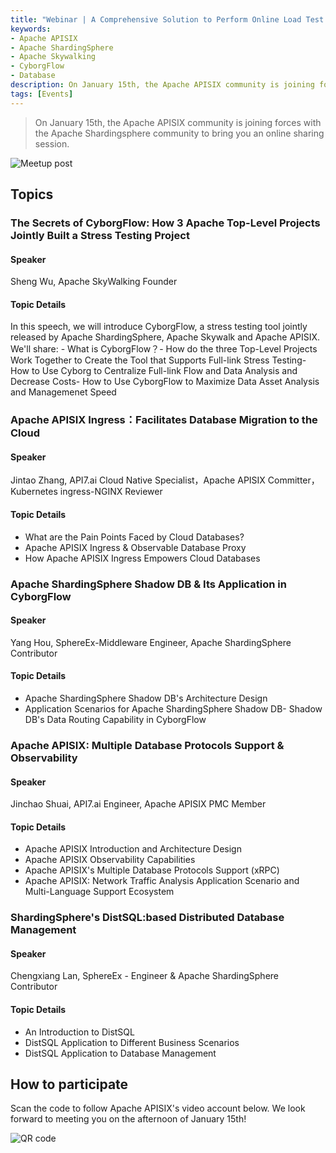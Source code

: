 ```yaml
---
title: "Webinar | A Comprehensive Solution to Perform Online Load Test on Your Distributed System: From API to Database"
keywords: 
- Apache APISIX
- Apache ShardingSphere
- Apache Skywalking
- CyborgFlow
- Database
description: On January 15th, the Apache APISIX community is joining forces with the Apache Shardingsphere community to bring you an online sharing session.
tags: [Events]
---
```


> On January 15th, the Apache APISIX community is joining forces with the Apache Shardingsphere community to bring you an online sharing session.

<!--truncate-->

![Meetup post](https://static.apiseven.com/202108/1641871137255-251807b8-594d-46bf-b252-2393ea866e48.png)

## Topics

### The Secrets of CyborgFlow: How 3 Apache Top-Level Projects Jointly Built a Stress Testing Project

#### Speaker

Sheng Wu, Apache SkyWalking Founder

#### Topic Details

In this speech, we will introduce CyborgFlow, a stress testing tool jointly released by Apache ShardingSphere, Apache Skywalk and Apache APISIX. We'll share: - What is CyborgFlow？- How do the three Top-Level Projects Work Together to Create the Tool that Supports Full-link Stress Testing- How to Use Cyborg to Centralize Full-link Flow and Data Analysis and Decrease Costs- How to Use CyborgFlow to Maximize Data Asset Analysis and Managemenet Speed

### Apache APISIX Ingress：Facilitates Database Migration to the Cloud

#### Speaker

Jintao Zhang, API7.ai Cloud Native Specialist，Apache APISIX Committer，Kubernetes ingress-NGINX Reviewer

#### Topic Details

- What are the Pain Points Faced by Cloud Databases?
- Apache APISIX Ingress & Observable Database Proxy
- How Apache APISIX Ingress Empowers Cloud Databases

### Apache ShardingSphere Shadow DB & Its Application in CyborgFlow

#### Speaker

Yang Hou, SphereEx-Middleware Engineer, Apache ShardingSphere Contributor

#### Topic Details

- Apache ShardingSphere Shadow DB's Architecture Design 
- Application Scenarios for Apache ShardingSphere Shadow DB- Shadow DB's Data Routing Capability in CyborgFlow

### Apache APISIX: Multiple Database Protocols Support & Observability

#### Speaker

Jinchao Shuai, API7.ai Engineer, Apache APISIX PMC Member

#### Topic Details

- Apache APISIX Introduction and Architecture Design
- Apache APISIX Observability Capabilities
- Apache APISIX's Multiple Database Protocols Support (xRPC)
- Apache APISIX: Network Traffic Analysis Application Scenario and Multi-Language Support Ecosystem

### ShardingSphere's DistSQL:based Distributed Database Management

#### Speaker

Chengxiang Lan, SphereEx - Engineer & Apache ShardingSphere Contributor

#### Topic Details

- An Introduction to DistSQL
- DistSQL Application to Different Business Scenarios
- DistSQL Application to Database Management

## How to participate

Scan the code to follow Apache APISIX's video account below. We look forward to meeting you on the afternoon of January 15th!

![QR code](https://static.apiseven.com/202108/1639618627132-2ce4f183-4d3f-40ca-ae5f-397a48f650ae.png)
